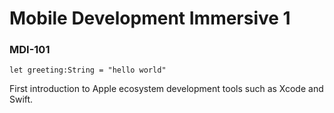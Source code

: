 # Mobile Development Immersive 1
### MDI-101
```
let greeting:String = "hello world"  
```
First introduction to Apple ecosystem development tools such as Xcode and Swift.

